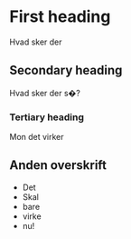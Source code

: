 # First heading

Hvad sker der

## Secondary heading

Hvad sker der s�?

### Tertiary heading

Mon det virker

## Anden overskrift

* Det
* Skal
* bare 
* virke
* nu!

